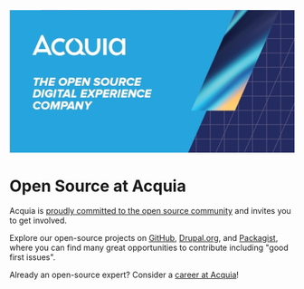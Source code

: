 ![Acquia is the Open Source Digital Experience Company](../images/acquia.jpeg)

# Open Source at Acquia

Acquia is [proudly committed to the open source community](https://www.acquia.com/blog/open-source-community-and-culture) and invites you to get involved.

Explore our open-source projects on [GitHub](https://github.com/orgs/acquia/repositories), [Drupal.org](https://www.drupal.org/acquia#projects-supported), and [Packagist](https://packagist.org/users/acquia/), where you can find many great opportunities to contribute including "good first issues".

Already an open-source expert? Consider a [career at Acquia](https://packagist.org/users/acquia/)!

